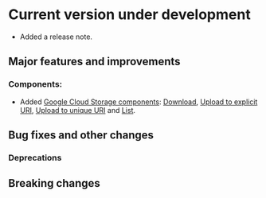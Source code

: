 # Current version under development
* Added a release note.
## Major features and improvements
### Components:

* Added [Google Cloud Storage components](https://github.com/kubeflow/pipelines/tree/290fa55fb9c908be38cbe6bc4c3f477da6b0e97f/components/google-cloud/storage): [Download](https://github.com/kubeflow/pipelines/tree/290fa55fb9c908be38cbe6bc4c3f477da6b0e97f/components/google-cloud/storage/download), [Upload to explicit URI](https://github.com/kubeflow/pipelines/tree/290fa55fb9c908be38cbe6bc4c3f477da6b0e97f/components/google-cloud/storage/upload_to_explicit_uri), [Upload to unique URI](https://github.com/kubeflow/pipelines/tree/290fa55fb9c908be38cbe6bc4c3f477da6b0e97f/components/google-cloud/storage/upload_to_unique_uri) and [List](https://github.com/kubeflow/pipelines/tree/290fa55fb9c908be38cbe6bc4c3f477da6b0e97f/components/google-cloud/storage/list).

## Bug fixes and other changes

### Deprecations

## Breaking changes